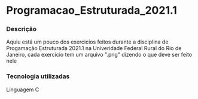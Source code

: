 <h1>Programacao_Estruturada_2021.1</h1>
<h3>Descrição</h3>
<p> Aquiu está um pouco dos exercicios feitos durante a disciplina de Progamação Estruturada 2021.1 na Univeridade Federal Rural do Rio de Janeiro, cada exercicio tem um arquivo ".png" dizendo o que deve ser feito nele</p> 
<h3>Tecnologia utilizadas</h3>
<p>Linguagem C</p>
